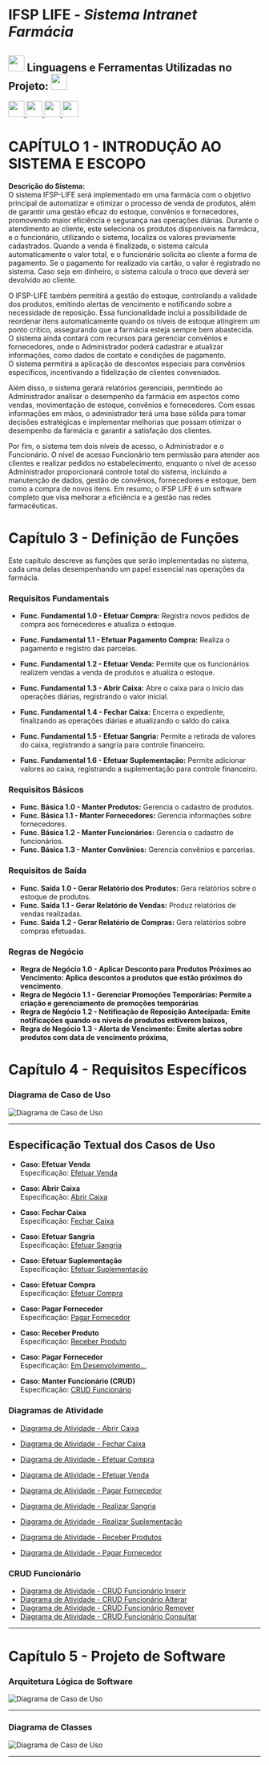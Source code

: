# **IFSP LIFE** - *Sistema Intranet Farmácia*
<h2>
 <img src = "https://raw.githubusercontent.com/rahulbanerjee26/githubProfileReadmeGenerator/main/gifs/code.gif" width = 32px height=32px> 
 Linguagens e Ferramentas Utilizadas no Projeto: 
 <img src = "https://raw.githubusercontent.com/rahulbanerjee26/githubProfileReadmeGenerator/main/gifs/code.gif" width = 32px height=32px> </h2>
<a href= https://github.com/?tab=repositories&q=&type=&language=java&sort= > <img width ='32px' height='32px' src ='https://raw.githubusercontent.com/rahulbanerjee26/githubAboutMeGenerator/main/icons/java.svg'> </a>
<a href= https://github.com/?tab=repositories&q=&type=&language=java&sort= > <img width ='32px' height='32px' src ='https://raw.githubusercontent.com/rahulbanerjee26/githubAboutMeGenerator/main/icons/java.svg'> </a>
<a href= https://github.com/?tab=repositories&q=&type=&language=java&sort= > <img width ='32px' height='32px' src ='https://raw.githubusercontent.com/rahulbanerjee26/githubAboutMeGenerator/main/icons/java.svg'> </a>
<a href= https://github.com/?tab=repositories&q=&type=&language=java&sort= > <img width ='32px' height='32px' src ='https://raw.githubusercontent.com/rahulbanerjee26/githubAboutMeGenerator/main/icons/java.svg'> </a>

# CAPÍTULO 1 - INTRODUÇÃO AO SISTEMA E ESCOPO
**Descrição do Sistema:**<br>
O sistema IFSP-LIFE será implementado em uma farmácia com o objetivo 
principal de automatizar e otimizar o processo de venda de produtos, além de garantir 
uma gestão eficaz do estoque, convênios e fornecedores, promovendo maior 
eficiência e segurança nas operações diárias. Durante o atendimento ao cliente, este 
seleciona os produtos disponíveis na farmácia, e o funcionário, utilizando o sistema, 
localiza os valores previamente cadastrados. Quando a venda é finalizada, o sistema 
calcula automaticamente o valor total, e o funcionário solicita ao cliente a forma de 
pagamento. Se o pagamento for realizado via cartão, o valor é registrado no sistema. 
Caso seja em dinheiro, o sistema calcula o troco que deverá ser devolvido ao cliente.<p>

O IFSP-LIFE também permitirá a gestão do estoque, controlando a validade dos 
produtos, emitindo alertas de vencimento e notificando sobre a necessidade de 
reposição. Essa funcionalidade inclui a possibilidade de reordenar itens 
automaticamente quando os níveis de estoque atingirem um ponto crítico, 
assegurando que a farmácia esteja sempre bem abastecida. O sistema ainda contará 
com recursos para gerenciar convênios e fornecedores, onde o Administrador poderá 
cadastrar e atualizar informações, como dados de contato e condições de pagamento.     
O sistema permitirá a aplicação de descontos especiais para convênios específicos, 
incentivando a fidelização de clientes conveniados.<p>

Além disso, o sistema gerará relatórios gerenciais, permitindo ao Administrador 
analisar o desempenho da farmácia em aspectos como vendas, movimentação de 
estoque, convênios e fornecedores. Com essas informações em mãos, o 
administrador terá uma base sólida para tomar decisões estratégicas e implementar 
melhorias que possam otimizar o desempenho da farmácia e garantir a satisfação dos 
clientes.<p>

Por fim, o sistema tem dois níveis de acesso, o Administrador e o Funcionário. 
O nível de acesso Funcionário tem permissão para atender aos clientes e realizar 
pedidos no estabelecimento, enquanto o nível de acesso Administrador proporcionará 
controle total do sistema, incluindo a manutenção de dados, gestão de convênios, 
fornecedores e estoque, bem como a compra de novos itens. Em resumo, o IFSP
LIFE é um software completo que visa melhorar a eficiência e a gestão nas redes 
farmacêuticas.

# Capítulo 3 - Definição de Funções
Este capítulo descreve as funções que serão implementadas no sistema, cada uma delas desempenhando um papel essencial nas operações da farmácia.


### Requisitos Fundamentais
- **Func. Fundamental 1.0 - Efetuar Compra:** Registra novos pedidos de compra aos fornecedores e atualiza o estoque.<p>
- **Func. Fundamental 1.1 - Efetuar Pagamento Compra:** Realiza o pagamento e registro das parcelas.<p>
- **Func. Fundamental 1.2 - Efetuar Venda:** Permite que os funcionários realizem vendas a venda de produtos e atualiza o estoque.<p>
- **Func. Fundamental 1.3 - Abrir Caixa:** Abre o caixa para o início das operações diárias, registrando o valor inicial.<p>
- **Func. Fundamental 1.4 - Fechar Caixa:** Encerra o expediente, finalizando as operações diárias e atualizando o saldo do caixa.<p>
- **Func. Fundamental 1.5 - Efetuar Sangria:** Permite a retirada de valores do caixa, registrando a sangria para controle financeiro.<p>
- **Func. Fundamental 1.6 - Efetuar Suplementação:** Permite adicionar valores ao caixa, registrando a suplementação para controle financeiro.<p>

### Requisitos Básicos

- **Func. Básica 1.0 - Manter Produtos:** Gerencia o cadastro de produtos.
- **Func. Básica 1.1 - Manter Fornecedores:** Gerencia informações sobre fornecedores.
- **Func. Básica 1.2 - Manter Funcionários:** Gerencia o cadastro de funcionários.
- **Func. Básica 1.3 - Manter Convênios:** Gerencia convênios e parcerias.

### Requisitos de Saída

- **Func. Saída 1.0 - Gerar Relatório dos Produtos:** Gera relatórios sobre o estoque de produtos.
- **Func. Saída 1.1 - Gerar Relatório de Vendas:** Produz relatórios de vendas realizadas.
- **Func. Saída 1.2 - Gerar Relatório de Compras:** Gera relatórios sobre compras efetuadas.

### Regras de Negócio
- **Regra de Negócio 1.0 -  Aplicar Desconto para Produtos Próximos ao Vencimento: Aplica descontos a produtos que estão próximos do vencimento.** 
- **Regra de Negócio 1.1 -  Gerenciar Promoções Temporárias: Permite a criação e gerenciamento de promoções temporárias**
- **Regra de Negócio 1.2 -  Notificação de Reposição Antecipada: Emite notificações quando os níveis de produtos estiverem baixos,**
- **Regra de Negócio 1.3 -  Alerta de Vencimento: Emite alertas sobre produtos com data de vencimento próxima,**

# Capítulo 4 - Requisitos Específicos

### Diagrama de Caso de Uso
![Diagrama de Caso de Uso](https://github.com/Xandyssz/Projeto-Integrador-2--APS--FP1--BD2-/blob/main/Diagrama%20Caso%20de%20Uso/DCU-Principal.png)

<hr>

## Especificação Textual dos Casos de Uso

- **Caso: Efetuar Venda**  
  Especificação: [Efetuar Venda](https://github.com/Xandyssz/Projeto-Integrador-2--APS--FP1--BD2-/blob/main/Diagrama%20de%20Atividade/Efetuar%20Venda/Especifica%C3%A7%C3%A3o%20Textual%20%5BEfetuar%20Venda%5D.txt)
  
- **Caso: Abrir Caixa**  
  Especificação: [Abrir Caixa](https://github.com/Xandyssz/Projeto-Integrador-2--APS--FP1--BD2-/blob/main/Diagrama%20de%20Atividade/Abrir%20Caixa/Especifica%C3%A7%C3%A3o%20Textual%20%5BAbrir%20Caixa%5D.txt)

- **Caso: Fechar Caixa**  
  Especificação: [Fechar Caixa](https://github.com/Xandyssz/Projeto-Integrador-2--APS--FP1--BD2-/blob/main/Diagrama%20de%20Atividade/Fechar%20Caixa/Especifica%C3%A7%C3%A3o%20Textual%20%5BFechar%20Caixa%5D.txt)

- **Caso: Efetuar Sangria**  
  Especificação: [Efetuar Sangria](https://github.com/Xandyssz/Projeto-Integrador-2--APS--FP1--BD2-/blob/main/Diagrama%20de%20Atividade/Realizar%20Sangria%20Caixa/Especifica%C3%A7%C3%A3o%20Textual%20%5BRealizar%20Sangria%5D.txt)

- **Caso: Efetuar Suplementação**  
  Especificação: [Efetuar Suplementação](https://github.com/Xandyssz/Projeto-Integrador-2--APS--FP1--BD2-/blob/main/Diagrama%20de%20Atividade/Realizar%20Suprimento%20Caixa/Especifica%C3%A7%C3%A3o%20Textual%20%5BSuplementa%C3%A7%C3%A3o%20Caixa%5D.txt)

- **Caso: Efetuar Compra**  
  Especificação: [Efetuar Compra](https://github.com/Xandyssz/Projeto-Integrador-2--APS--FP1--BD2-/blob/main/Diagrama%20de%20Atividade/Efetuar%20Compra/Especifica%C3%A7%C3%A3o%20Textual%20%5BEfetuar%20Compra%5D.txt)

- **Caso: Pagar Fornecedor**  
  Especificação: [Pagar Fornecedor](https://github.com/Xandyssz/Projeto-Integrador-2--APS--FP1--BD2-/blob/main/Diagrama%20de%20Atividade/Pagar%20Fornecedor/Especifica%C3%A7%C3%A3o%20Textual%20%5BPagar%20Fornecedor%5D.txt)

- **Caso: Receber Produto**  
  Especificação: [Receber Produto](https://github.com/Xandyssz/Projeto-Integrador-2--APS--FP1--BD2-/blob/main/Diagrama%20de%20Atividade/Receber%20Produtos/Especifica%C3%A7%C3%A3o%20Textual%20%5BReceber%20Produtos%5D.txt)

- **Caso: Pagar Fornecedor**  
  Especificação: [Em Desenvolvimento...](google.com)

- **Caso: Manter Funcionário (CRUD)**  
  Especificação: [CRUD Funcionário](https://github.com/Xandyssz/Projeto-Integrador-2--APS--FP1--BD2-/blob/main/Diagrama%20de%20Atividade/Manter%20Funcion%C3%A1rio/Especifica%C3%A7%C3%A3o%20Textual%20%5BCRUD%20Funcion%C3%A1rio%5D.txt)

### Diagramas de Atividade

- [Diagrama de Atividade - Abrir Caixa](https://github.com/Xandyssz/Projeto-Integrador-2--APS--FP1--BD2-/blob/main/Diagrama%20de%20Atividade/Abrir%20Caixa/DEA-Abrir_Caixa.png)

- [Diagrama de Atividade - Fechar Caixa](https://github.com/Xandyssz/Projeto-Integrador-2--APS--FP1--BD2-/blob/main/Diagrama%20de%20Atividade/Fechar%20Caixa/DEA_Fechar_Caixa.png)

- [Diagrama de Atividade - Efetuar Compra](https://github.com/Xandyssz/Projeto-Integrador-2--APS--FP1--BD2-/blob/main/Diagrama%20de%20Atividade/Efetuar%20Compra/DEA_EfetuarCompra.png)

- [Diagrama de Atividade - Efetuar Venda](https://github.com/Xandyssz/Projeto-Integrador-2--APS--FP1--BD2-/blob/main/Diagrama%20de%20Atividade/Efetuar%20Venda/DEA_EfetuarVenda.png)

- [Diagrama de Atividade - Pagar Fornecedor](https://github.com/Xandyssz/Projeto-Integrador-2--APS--FP1--BD2-/blob/main/Diagrama%20de%20Atividade/Pagar%20Fornecedor/DEA_PagarFornecedor.png)

- [Diagrama de Atividade - Realizar Sangria](https://github.com/Xandyssz/Projeto-Integrador-2--APS--FP1--BD2-/blob/main/Diagrama%20de%20Atividade/Realizar%20Sangria%20Caixa/DEA_RealizarSangriaCaixa.png)

 - [Diagrama de Atividade - Realizar Suplementação](https://github.com/Xandyssz/Projeto-Integrador-2--APS--FP1--BD2-/blob/main/Diagrama%20de%20Atividade/Realizar%20Suprimento%20Caixa/DEA_RealizarSuprimentoCaixa.png)

- [Diagrama de Atividade - Receber Produtos](https://github.com/Xandyssz/Projeto-Integrador-2--APS--FP1--BD2-/blob/main/Diagrama%20de%20Atividade/Receber%20Produtos/DEA_ReceberProdutos.png)

- [Diagrama de Atividade - Pagar Fornecedor](https://github.com/Xandyssz/Projeto-Integrador-2--APS--FP1--BD2-/blob/main/Diagrama%20de%20Atividade/Pagar%20Fornecedor/DEA_PagarFornecedor.png)
  
### CRUD Funcionário
- [Diagrama de Atividade - CRUD Funcionário Inserir](https://github.com/Xandyssz/Projeto-Integrador-2--APS--FP1--BD2-/blob/main/Diagrama%20de%20Atividade/Manter%20Funcion%C3%A1rio/DA-Incluir%20Funcion%C3%A1rio.png)
- [Diagrama de Atividade - CRUD Funcionário Alterar](https://github.com/Xandyssz/Projeto-Integrador-2--APS--FP1--BD2-/blob/main/Diagrama%20de%20Atividade/Manter%20Funcion%C3%A1rio/DA-Editar%20Funcion%C3%A1rio.png)
- [Diagrama de Atividade - CRUD Funcionário Remover](https://github.com/Xandyssz/Projeto-Integrador-2--APS--FP1--BD2-/blob/main/Diagrama%20de%20Atividade/Manter%20Funcion%C3%A1rio/DA-Excluir%20Funcion%C3%A1rio.png)
- [Diagrama de Atividade - CRUD Funcionário Consultar](https://github.com/Xandyssz/Projeto-Integrador-2--APS--FP1--BD2-/blob/main/Diagrama%20de%20Atividade/Manter%20Funcion%C3%A1rio/DA-Visualizar%20Funcion%C3%A1rio.png)
<hr>

# Capítulo 5 - Projeto de Software
### Arquitetura Lógica de Software
![Diagrama de Caso de Uso](https://github.com/Xandyssz/Projeto-Integrador-2--APS--FP1--BD2-/blob/main/Diagrama%20Caso%20de%20Uso/DCU-Principal.png)
<hr>

### Diagrama de Classes
![Diagrama de Caso de Uso](https://github.com/Xandyssz/Projeto-Integrador-2--APS--FP1--BD2-/blob/main/Diagrama%20Caso%20de%20Uso/DCU-Principal.png)
<hr>
